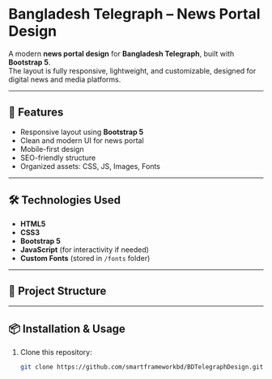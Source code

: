 # Bangladesh Telegraph – News Portal Design

A modern **news portal design** for **Bangladesh Telegraph**, built with **Bootstrap 5**.  
The layout is fully responsive, lightweight, and customizable, designed for digital news and media platforms.

---

## 🚀 Features
- Responsive layout using **Bootstrap 5**
- Clean and modern UI for news portal
- Mobile-first design
- SEO-friendly structure
- Organized assets: CSS, JS, Images, Fonts

---

## 🛠️ Technologies Used
- **HTML5**
- **CSS3**
- **Bootstrap 5**
- **JavaScript** (for interactivity if needed)
- **Custom Fonts** (stored in `/fonts` folder)

---

## 📂 Project Structure

---

## 📦 Installation & Usage
1. Clone this repository:
   ```bash
   git clone https://github.com/smartframeworkbd/BDTelegraphDesign.git
